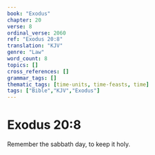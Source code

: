 ```yaml
---
book: "Exodus"
chapter: 20
verse: 8
ordinal_verse: 2060
ref: "Exodus 20:8"
translation: "KJV"
genre: "Law"
word_count: 8
topics: []
cross_references: []
grammar_tags: []
thematic_tags: [time-units, time-feasts, time]
tags: ["Bible","KJV","Exodus"]
---
```


# Exodus 20:8

Remember the sabbath day, to keep it holy.

